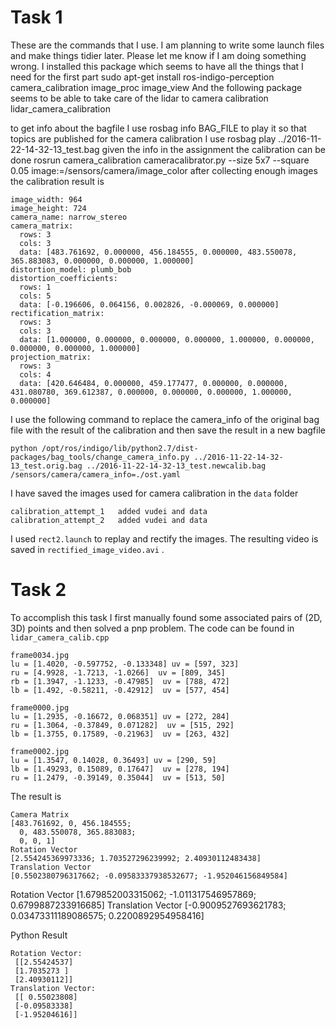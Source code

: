 # Task 1
These are the commands that I use. I am planning to write some launch files and make things tidier later. Please let me know if I am doing something wrong. I installed this package which seems to have all the things that I need for the first part
sudo apt-get install ros-indigo-perception 
camera_calibration
image_proc
image_view
And the following package seems to be able to take care of the lidar to camera calibration
lidar_camera_calibration

to get info about the bagfile I use
rosbag info BAG_FILE
to play it so that topics are published for the camera calibration I use
rosbag play ../2016-11-22-14-32-13_test.bag 
given the info in the assignment the calibration can be done
rosrun camera_calibration cameracalibrator.py --size 5x7 --square 0.05 image:=/sensors/camera/image_color
after collecting enough images the calibration result is 

```
image_width: 964
image_height: 724
camera_name: narrow_stereo
camera_matrix:
  rows: 3
  cols: 3
  data: [483.761692, 0.000000, 456.184555, 0.000000, 483.550078, 365.883083, 0.000000, 0.000000, 1.000000]
distortion_model: plumb_bob
distortion_coefficients:
  rows: 1
  cols: 5
  data: [-0.196606, 0.064156, 0.002826, -0.000069, 0.000000]
rectification_matrix:
  rows: 3
  cols: 3
  data: [1.000000, 0.000000, 0.000000, 0.000000, 1.000000, 0.000000, 0.000000, 0.000000, 1.000000]
projection_matrix:
  rows: 3
  cols: 4
  data: [420.646484, 0.000000, 459.177477, 0.000000, 0.000000, 431.080780, 369.612387, 0.000000, 0.000000, 0.000000, 1.000000, 0.000000]
```
I use the following command to replace the camera_info of the original bag file with the result of the calibration and then save the result in a new bagfile

```
python /opt/ros/indigo/lib/python2.7/dist-packages/bag_tools/change_camera_info.py ../2016-11-22-14-32-13_test.orig.bag ../2016-11-22-14-32-13_test.newcalib.bag /sensors/camera/camera_info=./ost.yaml
```
I have saved the images used for camera calibration in the `data` folder
```
calibration_attempt_1	added vudei and data	
calibration_attempt_2	added vudei and data	
```
I used `rect2.launch` to replay and rectify the images. The resulting video is saved in 
`rectified_image_video.avi`	.

# Task 2

To accomplish this task I first manually found some associated pairs of (2D, 3D) points and then solved a pnp problem. The code can be found in `lidar_camera_calib.cpp`

```
frame0034.jpg
lu = [1.4020, -0.597752, -0.133348] uv = [597, 323]
ru = [4.9928, -1.7213, -1.0266]  uv = [809, 345]
rb = [1.3947, -1.1233, -0.47985]  uv = [788, 472]
lb = [1.492, -0.58211, -0.42912]  uv = [577, 454]

frame0000.jpg
lu = [1.2935, -0.16672, 0.068351] uv = [272, 284]
ru = [1.3064, -0.37849, 0.071282]  uv = [515, 292]
lb = [1.3755, 0.17589, -0.21963]  uv = [263, 432]

frame0002.jpg
lu = [1.3547, 0.14028, 0.36493] uv = [290, 59]
lb = [1.49293, 0.15089, 0.17647]  uv = [278, 194]
ru = [1.2479, -0.39149, 0.35044]  uv = [513, 50]
```
The result is 

```
Camera Matrix 
[483.761692, 0, 456.184555;
  0, 483.550078, 365.883083;
  0, 0, 1]
Rotation Vector 
[2.554245369973336; 1.703527296239992; 2.40930112483438]
Translation Vector
[0.5502380796317662; -0.09583337938532677; -1.952046156849584]
```

Rotation Vector
[1.679852003315062; -1.011317546957869; 0.6799887233916685]
Translation Vector
[-0.9009527693621783; 0.03473311189086575; 0.2200892954958416]

Python Result
```
Rotation Vector:
 [[2.55424537]
 [1.7035273 ]
 [2.40930112]]
Translation Vector:
 [[ 0.55023808]
 [-0.09583338]
 [-1.95204616]]
```
